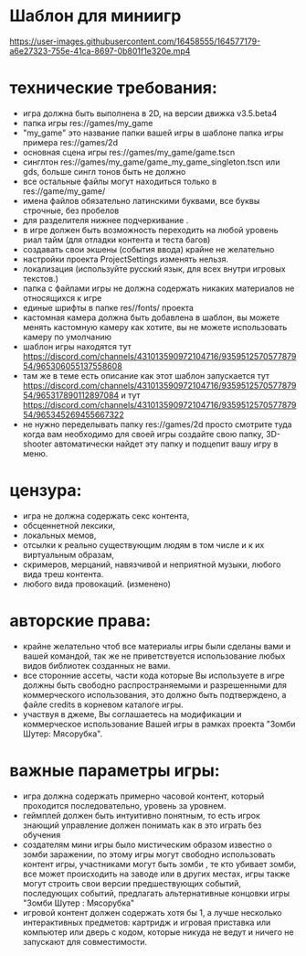 # Шаблон для миниигр

https://user-images.githubusercontent.com/16458555/164577179-a6e27323-755e-41ca-8697-0b801f1e320e.mp4


# технические требования: 
- игра должна быть выполнена в 2D, на версии движка v3.5.beta4
- папка игры res://games/my_game
- "my_game" это название папки вашей игры в шаблоне папка  игры примера res://games/2d
- основная сцена игры  res://games/my_game/game.tscn
- синглтон  res://games/my_game/game_my_game_singleton.tscn или gds, больше сингл тонов быть не должно
- все остальные файлы могут находиться только в res://game/my_game/
- имена файлов обязательно латинскими буквами, все буквы строчные, без пробелов 
- для разделителя нижнее подчеркивание .
- в игре должен быть  возможность переходить на любой уровень риал тайм  (для отладки контента и теста багов)
- создавать свои экшены (события ввода) крайне не  желательно
- настройки проекта ProjectSettings изменять нельзя.
- локализация (используйте русский язык, для всех внутри игровых текстов.)
- папка с файлами игры не должна содержать никаких материалов не относящихся к игре
- единые шрифты в папке res//fonts/ проекта
- кастомная камера должна быть добавлена в шаблон, вы можете менять кастомную камеру как хотите,  вы не можете использовать камеру по умолчанию
- шаблон игры   находятся тут https://discord.com/channels/431013590972104716/935951257057787954/965306055137558608
- там же в теме есть описание как этот шаблон запускается тут https://discord.com/channels/431013590972104716/935951257057787954/965317890112897084
и тут
https://discord.com/channels/431013590972104716/935951257057787954/965345269455667322
- не нужно переделывать папку res://games/2d просто смотрите туда когда вам необходимо для своей игры создайте свою папку, 3D-shooter автоматически найдет эту папку и подцепит вашу игру в меню. 

# цензура:
- игра не должна содержать секс контента, 
- обсценнетной лексики, 
- локальных мемов, 
- отсылки к реально существующим людям в том числе и к их виртуальным образам,
- скримеров, мерцаний, навязчивой и неприятной музыки, любого вида треш контента.
- любого вида провокаций. (изменено)

# авторские права: 
- крайне желательно чтоб все материалы игры были сделаны вами и вашей командой, так же не приветствуется использование любых видов библиотек созданных не вами.
- все сторонние ассеты, части кода которые Вы используете в игре должны быть свободно распространяемыми и разрешенными для коммерческого использования, это должно быть подтверждено, а файле credits в корневом каталоге  игры.
- участвуя в джеме, Вы соглашаетесь на модификации и коммерческое использование Вашей игры в рамках проекта "Зомби Шутер: Мясорубка".

# важные параметры игры:
- игра должна содержать примерно часовой контент, который проходится последовательно, уровень за уровнем.
- геймплей должен быть интуитивно понятным, то есть игрок знающий управление должен понимать как  в это играть без обучения
-  создателям мини игры было мистическим образом известно о зомби  заражении, по этому игры могут свободно использовать контент игры, участниками могут быть зомби , те кто убивает зомби, все может происходить на заводе или в других местах, игры также могут строить свои версии  предшествующих  событий, последующих событий, предлагать альтернативные концовки игры "Зомби Шутер : Мясорубка"
- игровой контент должен содержать хотя бы 1, а лучше несколько интерактивных предметов:  картридж и игровая приставка или компьютер или дверь c кодом, которые никуда не ведут и ничего не запускают для совместимости.
